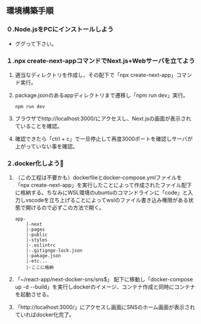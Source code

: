 ## 環境構築手順
### ０.Node.jsをPCにインストールしよう
- ググって下さい。
### １.npx create-next-appコマンドでNext.js+Webサーバを立てよう

1. 適当なディレクトリを作成し、その配下で「npx create-next-app」コマンド実行。

2. package.jsonのあるappディレクトリまで遷移し「npm run dev」実行。

   ```
   npm run dev
   ```

3. ブラウザでhttp://localhost:3000/にアクセスし、Next.jsの画面が表示されていることを確認。

4. 確認できたら「ctrl + c」で一旦停止して再度3000ポートを確認しサーバが上がっていない事を確認。

### ２.docker化しよう:whale:

1. （この工程は不要かも）dockerfileとdocker-compose.ymlファイルを「npx create-next-app」を実行したことによって作成されたファイル配下に格納する。ちなみにWSL環境のubuntuのコマンドラインに「code」と入力しvscodeを立ち上げることによってwslのファイル書き込み権限がある状態で開けるので必ずこの方法で開く。

   ```
   app-
       |-next
       |-pages
       |-public
       |-styles
       |-.eslintrc
       |-.gitignge-lock.json
       |-pakage.json
       |-etc...
       |-ここに格納
   ```

2. 「~/react-app/next-docker-sns/sns$」 配下に移動し「docker-compose up -d --build」を実行しdockerのイメージ、コンテナ作成と同時にコンテナを起動させる。

3. 「http://localhost:3000/」にアクセスし画面にSNSのホーム画面が表示されていればdocker化完了。